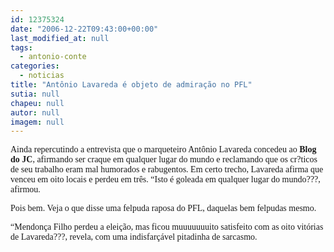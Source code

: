 ```yaml
---
id: 12375324
date: "2006-12-22T09:43:00+00:00"
last_modified_at: null
tags:
  - antonio-conte
categories:
  - noticias
title: "Antônio Lavareda é objeto de admiração no PFL"
sutia: null
chapeu: null
autor: null
imagem: null
---
```

<p><P><FONT face=Verdana>Ainda repercutindo a entrevista que o marqueteiro Antônio Lavareda concedeu ao <STRONG>Blog do JC</STRONG>, afirmando ser craque em qualquer lugar do mundo e reclamando que os cr?ticos de seu trabalho eram mal humorados e rabugentos. Em certo trecho, Lavareda afirma que venceu em oito locais e perdeu em três. “Isto é goleada em qualquer lugar do mundo???, afirmou.<BR></FONT></P></p>
<p><P><FONT face=Verdana>Pois bem. Veja o que disse uma felpuda raposa do PFL, daquelas bem felpudas mesmo.</FONT></P></p>
<p><P><FONT face=Verdana>“Mendonça Filho perdeu a eleição, mas ficou muuuuuuuito satisfeito com as oito vitórias de Lavareda???, revela, com uma indisfarçável pitadinha de sarcasmo.</FONT></P> </p>
